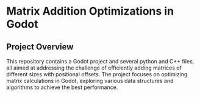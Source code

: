 # Matrix Addition Optimizations in Godot

## Project Overview

This repository contains a Godot project and several python and C++ files, all aimed at addressing the challenge of efficiently adding matrices of different sizes with positional offsets. The project focuses on optimizing matrix calculations in Godot, exploring various data structures and algorithms to achieve the best performance.
